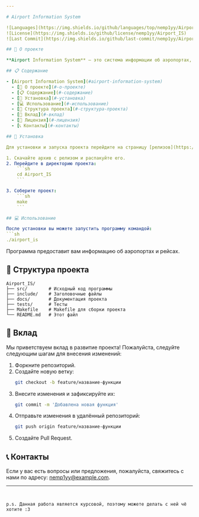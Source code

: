 ```yaml
---

# Airport Information System

![Languages](https://img.shields.io/github/languages/top/nemp1yy/Airport_IS)
![License](https://img.shields.io/github/license/nemp1yy/Airport_IS)
![Last Commit](https://img.shields.io/github/last-commit/nemp1yy/Airport_IS)

## 🚀 О проекте

**Airport Information System** — это система информации об аэропортах, написанная на языках C и C++. Она предоставляет пользователям информацию об аэропортах, рейсах и другую полезную информацию.

## 📋 Содержание

- [Airport Information System](#airport-information-system)
  - [🚀 О проекте](#-о-проекте)
  - [📋 Содержание](#-содержание)
  - [🔧 Установка](#-установка)
  - [💻 Использование](#-использование)
  - [📂 Структура проекта](#-структура-проекта)
  - [🚧 Вклад](#-вклад)
  - [📝 Лицензия](#-лицензия)
  - [📞 Контакты](#-контакты)

## 🔧 Установка

Для установки и запуска проекта перейдите на страницу [релизов](https://github.com/nemp1yy/Airport_IS/releases) и скачайте последнюю версию.

1. Скачайте архив с релизом и распакуйте его.
2. Перейдите в директорию проекта:
    ```sh
    cd Airport_IS
    ```

3. Соберите проект:
    ```sh
    make
    ```

## 💻 Использование

После установки вы можете запустить программу командой:
```sh
./airport_is
```
Программа предоставит вам информацию об аэропортах и рейсах.

## 📂 Структура проекта

```plaintext
Airport_IS/
├── src/        # Исходный код программы
├── include/    # Заголовочные файлы
├── docs/       # Документация проекта
├── tests/      # Тесты
├── Makefile    # Makefile для сборки проекта
└── README.md   # Этот файл
```

## 🚧 Вклад

Мы приветствуем вклад в развитие проекта! Пожалуйста, следуйте следующим шагам для внесения изменений:

1. Форкните репозиторий.
2. Создайте новую ветку:
    ```sh
    git checkout -b feature/название-функции
    ```
3. Внесите изменения и зафиксируйте их:
    ```sh
    git commit -m 'Добавлена новая функция'
    ```
4. Отправьте изменения в удалённый репозиторий:
    ```sh
    git push origin feature/название-функции
    ```
5. Создайте Pull Request.


## 📞 Контакты

Если у вас есть вопросы или предложения, пожалуйста, свяжитесь с нами по адресу: [nemp1yy@example.com](mailto:nemp1yy@example.com).

---
```


p.s. Данная работа является курсовой, поэтому можете делать с ней чё хотите :3
